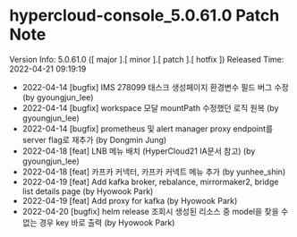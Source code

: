 # hypercloud-console_5.0.61.0 Patch Note

Version Info: 5.0.61.0 ([ major ].[ minor ].[ patch ].[ hotfix ])
Released Time: 2022-04-21 09:19:19

- 2022-04-14 [bugfix] IMS 278099 태스크 생성페이지 환경변수 필드 버그 수정 (by gyoungjun_lee) 
- 2022-04-14 [bugfix] workspace 모달 mountPath 수정했던 로직 원복 (by gyoungjun_lee) 
- 2022-04-14 [bugfix] prometheus 및 alert manager proxy endpoint를 server flag로 재추가 (by Dongmin Jung) 
- 2022-04-18 [feat] LNB 메뉴 배치 (HyperCloud21 IA문서 참고) (by gyoungjun_lee) 
- 2022-04-18 [feat] 카프카 커넥터, 카프카 커넥트 메뉴 추가 (by yunhee_shin) 
- 2022-04-19 [feat] Add kafka broker, rebalance, mirrormaker2, bridge list details page (by Hyowook Park) 
- 2022-04-19 [feat] Add proxy for kafka (by Hyowook Park) 
- 2022-04-20 [bugfix] helm release 조회시 생성된 리소스 중 model을 찾을 수 없는 경우 key 바로 출력 (by Hyowook Park) 
